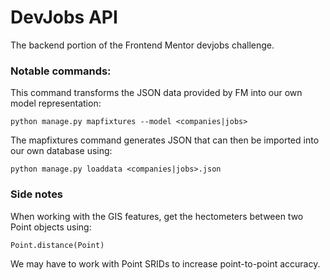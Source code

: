 # DevJobs API

The backend portion of the Frontend Mentor devjobs challenge.

### Notable commands:

This command transforms the JSON data provided by FM into our own model representation:

`python manage.py mapfixtures --model <companies|jobs>`

The mapfixtures command generates JSON that can then be imported into our own database using:

`python manage.py loaddata <companies|jobs>.json`

### Side notes

When working with the GIS features, get the hectometers between two Point objects using:

`Point.distance(Point)`

We may have to work with Point SRIDs to increase point-to-point accuracy.